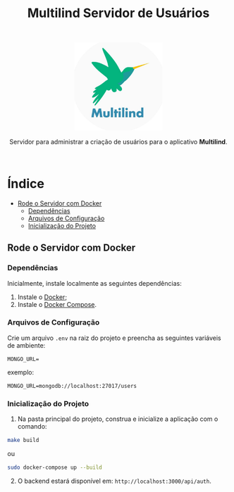 <br>
<br>
<h1 align="center" >Multilind Servidor de Usuários</h1>
<br>
<p align="center"><img width="200"src="src/assets/img/multilind.jpg"> </p>
<p align="center"> Servidor para administrar a criação de usuários para o aplicativo <strong>Multilind</strong>.</p>
<br>

# Índice

- [Rode o Servidor com Docker](#rode-o-servidor-com-docker)
  - [Dependências](#dependências)
  - [Arquivos de Configuração](#arquivos-de-configuração)
  - [Inicialização do Projeto](#inicialização-do-projeto)

## Rode o Servidor com Docker

### Dependências

Inicialmente, instale localmente as seguintes dependências:

1. Instale o [Docker](https://docs.docker.com/install/linux/docker-ce/ubuntu/);
2. Instale o [Docker Compose](https://docs.docker.com/compose/install/).

### Arquivos de Configuração

Crie um arquivo `.env` na raiz do projeto e preencha as seguintes variáveis de ambiente:

```env
MONGO_URL=

```

exemplo:

```env
MONGO_URL=mongodb://localhost:27017/users
```


### Inicialização do Projeto

1. Na pasta principal do projeto, construa e inicialize a aplicação com o comando:

```bash
make build
```

ou 

```bash
sudo docker-compose up --build
```

2. O backend estará disponível em: `http://localhost:3000/api/auth`.


